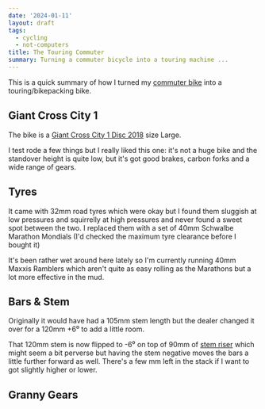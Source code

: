 ```yaml
---
date: '2024-01-11'
layout: draft
tags:
  - cycling
  - not-computers
title: The Touring Commuter
summary: Turning a commuter bicycle into a touring machine ...
---
```


This is a quick summary of how I turned my
[commuter bike](../the-cycling-bikepacking-post/#commuting-life)
into a touring/bikepacking bike.

## Giant Cross City 1 

The bike is a [Giant Cross City 1 Disc 2018](https://www.giant-bicycles.com/au/cross-city-1-disc-2018)
size Large.

I test rode a few things but I really liked this one: it's not a huge bike and
the standover height is quite low, but it's got good brakes, carbon forks and a
wide range of gears.

## Tyres

It came with 32mm road tyres which were okay but I found them sluggish at low
pressures and squirrelly at high pressures and never found a sweet spot 
between the two.  I replaced them with a set of 40mm Schwalbe Marathon Mondials
(I'd checked the maximum tyre clearance before I bought it)

It's been rather wet around here lately so I'm currently running 40mm Maxxis Ramblers
which aren't quite as easy rolling as the Marathons but a lot more effective
in the mud.

## Bars & Stem

Originally it would have had a 105mm stem length but the dealer changed it over
for a 120mm +6⁰ to add a little room.

That 120mm stem is now flipped to -6⁰ on top of 90mm of
[stem riser](https://sheldonbrown.com/handsup.html) which 
might seem a bit perverse but having the stem negative moves
the bars a little further forward as well.  There's a few mm left
in the stack if I want to got slightly higher or lower.

## Granny Gears


